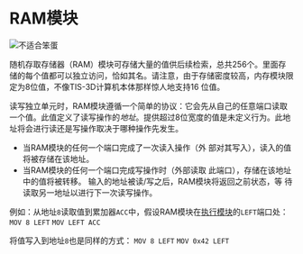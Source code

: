 # RAM模块
![不适合笨蛋](item:tis3d:random_access_memory_module)

随机存取存储器（RAM）模块可存储大量的值供后续检索，总共256个。里面存储的每个值都可以独立访问，恰如其名。请注意，由于存储密度较高，内存模块限定为8位值，不像TIS-3D计算机本体那样惊人地支持16 位值。

读写独立单元时，RAM模块遵循一个简单的协议：它会先从自己的任意端口读取一个值。此值定义了读写操作的*地址*。提供超过8位宽度的值是未定义行为。此地址将会进行读还是写操作取决于哪种操作先发生。
- 当RAM模块的任何一个端口完成了一次读入操作（外 部对其写入），读入的值将被存储在该地址。
- 当RAM模块的任何一个端口完成写操作时（外部读取 此端口），存储在该地址中的值将被转移。
输入的地址被读/写之后，RAM模块将返回之前状态，等 待读取另一地址以进行下一次读写操作。

例如：从地址`8`读取值到累加器`ACC`中，假设RAM模块在[执行模块](execution_module.md)的`LEFT`端口处：
`MOV 8 LEFT`
`MOV LEFT ACC`

将值写入到地址`8`也是同样的方式：
`MOV 8 LEFT`
`MOV 0x42 LEFT`
